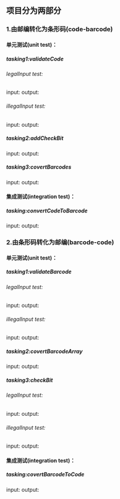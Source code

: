 ## 项目分为两部分
### 1.由邮编转化为条形码(code-barcode)

#### 单元测试(unit test)：
##### tasking1:validateCode
###### legalInput test:
input:
output:
###### illegalInput test:
input:
output:
##### tasking2:addCheckBit
input:
output:
##### tasking3:covertBarcodes
input:
output:

#### 集成测试(integration test)：
##### tasking:convertCodeToBarcode
input:
output:

### 2.由条形码转化为邮编(barcode-code)

#### 单元测试(unit test)：

##### tasking1:validateBarcode
###### legalInput test:
input:
output:
###### illegalInput test:
input:
output:
##### tasking2:covertBarcodeArray
input:
output:
##### tasking3:checkBit
###### legalInput test:
input:
output:
###### illegalInput test:
input:
output:

#### 集成测试(integration test)：
##### tasking:covertBarcodeToCode
input:
output:



